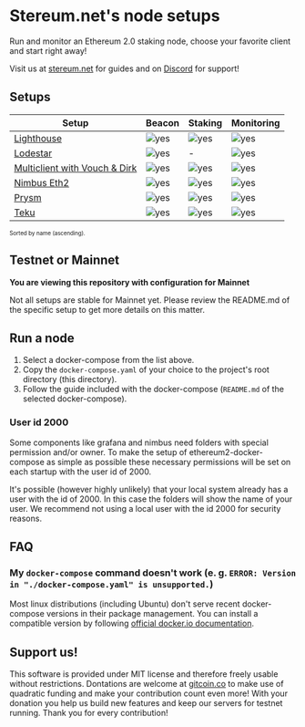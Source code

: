 # Stereum.net's node setups

Run and monitor an Ethereum 2.0 staking node, choose your favorite client and start right away!

Visit us at [stereum.net](https://stereum.net/) for guides and on [Discord](https://discord.gg/8Znj8K6GjN) for support!

## Setups
Setup | Beacon | Staking | Monitoring
------|--------|---------|------------
[Lighthouse](./compose-examples/lighthouse-only) | ![yes](https://stereum.net/imgs/beacon.png) | ![yes](https://stereum.net/imgs/staking.png) | ![yes](https://stereum.net/imgs/monitoring.png)
[Lodestar](./compose-examples/lodestar-only) | ![yes](https://stereum.net/imgs/beacon.png) | - | ![yes](https://stereum.net/imgs/monitoring.png)
[Multiclient with Vouch & Dirk](./compose-examples/multiclient-vouch-dirk) | ![yes](https://stereum.net/imgs/beacon.png) | ![yes](https://stereum.net/imgs/staking.png) | ![yes](https://stereum.net/imgs/monitoring.png)
[Nimbus Eth2](./compose-examples/nimbus-only) | ![yes](https://stereum.net/imgs/beacon.png) | ![yes](https://stereum.net/imgs/staking.png) | ![yes](https://stereum.net/imgs/monitoring.png)
[Prysm](./compose-examples/prysm-only) | ![yes](https://stereum.net/imgs/beacon.png) | ![yes](https://stereum.net/imgs/staking.png) | ![yes](https://stereum.net/imgs/monitoring.png)
[Teku](./compose-examples/teku-only) | ![yes](https://stereum.net/imgs/beacon.png) | ![yes](https://stereum.net/imgs/staking.png) | ![yes](https://stereum.net/imgs/monitoring.png)

<sub><sup>Sorted by name (ascending).</sup></sub>

## Testnet or Mainnet
**You are viewing this repository with configuration for Mainnet**

Not all setups are stable for Mainnet yet. Please review the README.md of the specific setup to get more details on this matter.

## Run a node
1. Select a docker-compose from the list above.
2. Copy the `docker-compose.yaml` of your choice to the project's root directory (this directory).
3. Follow the guide included with the docker-compose (`README.md` of the selected docker-compose).

### User id 2000
Some components like grafana and nimbus need folders with special permission and/or owner. To make the setup of ethereum2-docker-compose as simple as possible these necessary permissions will be set on each startup with the user id of 2000.

It's possible (however highly unlikely) that your local system already has a user with the id of 2000. In this case the folders will show the name of your user. We recommend not using a local user with the id 2000 for security reasons.

## FAQ
### My `docker-compose` command doesn't work (e. g. `ERROR: Version in "./docker-compose.yaml" is unsupported.`)
Most linux distributions (including Ubuntu) don't serve recent docker-compose versions in their package management. You can install a compatible version by following [official docker.io documentation](https://docs.docker.com/compose/install/).

## Support us!
This software is provided under MIT license and therefore freely usable without restrictions. Dontations are welcome at [gitcoin.co](https://gitcoin.co/grants/1855/stereumnet) to make use of quadratic funding and make your contribution count even more! With your donation you help us build new features and keep our servers for testnet running. Thank you for every contribution!
